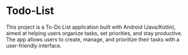 # Todo-List
This project is a To-Do List application built with Android (Java/Kotlin), aimed at helping users organize tasks, set priorities, and stay productive. The app allows users to create, manage, and prioritize their tasks with a user-friendly interface.
